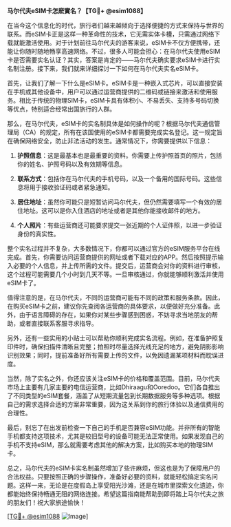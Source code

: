 **马尔代夫eSIM卡怎麽實名？【TG💪+ @esim1088】**

在当今这个信息化的时代，旅行者们越来越倾向于选择便捷的方式来保持与世界的联系。而eSIM卡正是这样一种革命性的技术，它无需实体卡槽，只需通过网络下载就能激活使用。对于计划前往马尔代夫的游客来说，eSIM卡不仅方便携带，还能让你随时随地畅享高速网络。不过，很多人可能会担心：在马尔代夫使用eSIM卡是否需要实名认证？其实，答案是肯定的——马尔代夫确实要求eSIM卡进行实名制注册。接下来，我们就来详细探讨一下如何在马尔代夫实名eSIM卡。

首先，让我们了解一下什么是eSIM卡。eSIM卡是一种嵌入式芯片，可以直接安装在手机或其他设备中，用户可以通过运营商提供的二维码或链接来激活和使用服务。相比于传统的物理SIM卡，eSIM卡具有体积小、不易丢失、支持多号码切换等优点，特别适合经常出国旅行的人群。

那么，在马尔代夫，eSIM卡的实名制具体是如何操作的呢？根据马尔代夫通信管理局（CA）的规定，所有在该国使用的eSIM卡都需要完成实名登记。这一规定旨在确保网络安全，防止非法活动的发生。通常情况下，你需要提供以下信息：

1. **护照信息**：这是最基本也是最重要的资料。你需要上传护照首页的照片，包括你的姓名、护照号码以及有效期等信息。
   
2. **联系方式**：包括你在马尔代夫的手机号码，以及一个备用的国际号码。这些信息将用于接收验证码或者紧急通知。

3. **居住地址**：虽然你可能只是短暂访问马尔代夫，但仍然需要填写一个有效的居住地址。这可以是你入住酒店的地址或者是其他你能接收邮件的地方。

4. **个人照片**：有些运营商还可能要求提交一张近期的个人证件照，以进一步验证身份的真实性。

整个实名过程并不复杂，大多数情况下，你都可以通过官方的eSIM服务平台在线完成。首先，你需要访问运营商提供的网址或者下载对应的APP。然后按照提示输入必要的个人信息，并上传所需的文件。提交后，运营商会对你的资料进行审核，这个过程可能需要几个小时到几天不等。一旦审核通过，你就能够顺利激活并使用eSIM卡了。

值得注意的是，在马尔代夫，不同的运营商可能有不同的政策和服务条款。因此，在购买eSIM卡之前，建议你先查阅各运营商的具体要求，以便做好充分准备。此外，由于语言障碍的存在，如果你对某些步骤感到困惑，不妨寻求当地朋友的帮助，或者直接联系客服寻求指导。

另外，还有一些实用的小贴士可以帮助你顺利完成实名流程。例如，在准备护照复印件时，确保扫描件清晰且完整；拍照时尽量选择光线充足的地方，避免阴影影响识别效果；同时，提前准备好所有需要上传的文件，以免因遗漏某项材料而耽误进度。

当然，除了实名之外，你还应该关注eSIM卡的价格和覆盖范围。目前，马尔代夫市场上主要有几家主要的电信运营商，比如Dhiraagu和Ooredoo。它们各自推出了不同类型的eSIM套餐，涵盖了从短期流量包到长期数据服务等多种选项。根据自己的需求选择合适的方案非常重要，因为这关系到你的旅行体验以及通信费用的合理性。

最后，别忘了在出发前检查一下自己的手机是否兼容eSIM功能。并非所有的智能手机都支持这项技术，尤其是较旧型号的设备可能无法正常使用。如果发现自己的手机不支持eSIM，那么就需要考虑其他的解决方案，比如购买本地的物理SIM卡。

总之，马尔代夫的eSIM卡实名制虽然增加了些许麻烦，但这也是为了保障用户的合法权益。只要按照正确的步骤操作，准备好必要的资料，就能轻松搞定实名问题。这样一来，无论是在度假岛上享受阳光沙滩，还是在城市里探索文化遗迹，你都能始终保持畅通无阻的网络连接。希望这篇指南能帮助到即将踏上马尔代夫之旅的朋友们！祝大家旅途愉快！

[[TG💪+ @esim1088](https://t.me/s/esim1088) ![Image](https://i.postimg.cc/4NQfJmqS/Snipaste-2025-05-13-00-14-12.png)]